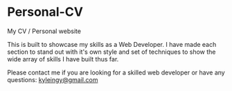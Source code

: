 # Personal-CV
My CV / Personal website

This is built to showcase my skills as a Web Developer.  I have made each section to stand out with it's own style and set of techniques to show the wide array of skills I have built thus far.

Please contact me if you are looking for a skilled web developer or have any questions:
kyleingy@gmail.com

